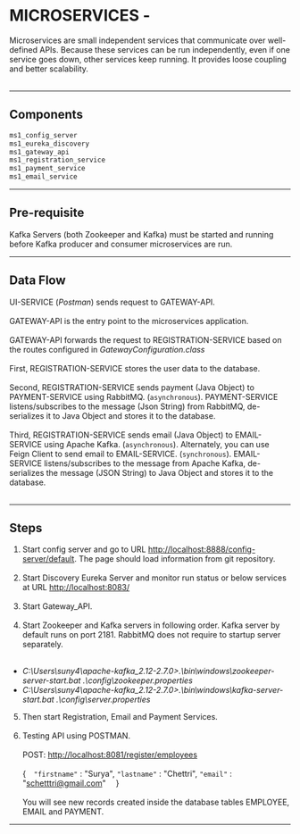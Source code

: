 # MICROSERVICES -
Microservices are small independent services that communicate over well-defined APIs. 
Because these services can be run independently, even if one service goes down, other services keep running. 
It provides loose coupling and better scalability. <br></br>

---
## Components
```bash
ms1_config_server
ms1_eureka_discovery
ms1_gateway_api
ms1_registration_service
ms1_payment_service
ms1_email_service
```
---

## Pre-requisite
Kafka Servers (both Zookeeper and Kafka) must be started and running before Kafka producer and consumer microservices are run.

---

## Data Flow
UI-SERVICE (_Postman_) sends request to GATEWAY-API. <br></br>
GATEWAY-API is the entry point to the microservices application. <br></br>
GATEWAY-API forwards the request to REGISTRATION-SERVICE based on the routes configured in _GatewayConfiguration.class_ <br></br>
First, REGISTRATION-SERVICE stores the user data to the database. <br></br>
Second, REGISTRATION-SERVICE sends payment (Java Object) to PAYMENT-SERVICE using RabbitMQ. (``asynchronous``). 
PAYMENT-SERVICE listens/subscribes to the message (Json String) from RabbitMQ, de-serializes it to Java Object and stores it to the database. <br></br>
Third, REGISTRATION-SERVICE sends email  (Java Object) to EMAIL-SERVICE using Apache Kafka. (``asynchronous``).
Alternately, you can use Feign Client to send email to EMAIL-SERVICE. (``synchronous``). 
EMAIL-SERVICE listens/subscribes to the message from Apache Kafka, de-serializes the message (JSON String) to Java Object and stores it to the database. <br></br>

--- 

## Steps 
1. Start config server and go to URL [http://localhost:8888/config-server/default](http://localhost:8888/config-server/default). The page should load information from git repository. <br></br>
2. Start Discovery Eureka Server and monitor run status or below services at URL [http://localhost:8083/](http://localhost:8083/) <br></br>
3. Start Gateway_API. <br></br>
4. Start Zookeeper and Kafka servers in following order. Kafka server by default runs on port 2181. RabbitMQ does not require to startup server separately.<br></br>
<ul>
<li><i>C:\Users\suny4\apache-kafka_2.12-2.7.0>.\bin\windows\zookeeper-server-start.bat .\config\zookeeper.properties </i></li>      
<li><i>C:\Users\suny4\apache-kafka_2.12-2.7.0>.\bin\windows\kafka-server-start.bat .\config\server.properties </i></li>
</ul>      

5. Then start Registration, Email and Payment Services. <br></br>
6. Testing API using POSTMAN. <br></br>
POST: [http://localhost:8081/register/employees](http://localhost:8081/register/employees) <br></br>
{&emsp;``"firstname"`` : "Surya", ``"lastname"`` : "Chettri", ``"email"`` : "schetttri@gmail.com" &emsp;} <br></br>
You will see new records created inside the database tables EMPLOYEE, EMAIL and PAYMENT.

--- 

